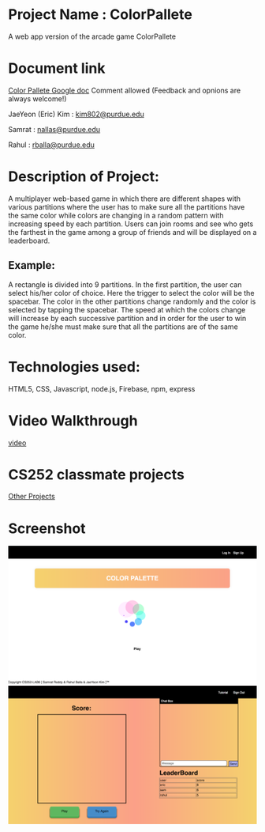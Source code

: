 # Project Name : ColorPallete
A web app version of the arcade game ColorPallete


# Document link
[Color Pallete Google doc](https://docs.google.com/document/d/1wIuFweF4pW8468eem5wnKV6sbSvwuy4cKT3HI9857wM/edit?usp=sharing)
Comment allowed (Feedback and opnions are always welcome!)


JaeYeon (Eric) Kim : <kim802@purdue.edu>

Samrat : <nallas@purdue.edu>

Rahul : <rballa@purdue.edu>


# Description of Project:
A multiplayer web-based game in which there are different shapes with various partitions where the user has to make sure all the partitions have the same color while colors are changing in a random pattern with increasing speed by each partition. Users can join rooms and see who gets the farthest in the game among a group of friends and will be displayed on a leaderboard.

## Example:
A rectangle is divided into 9 partitions. In the first partition, the user can select his/her color of choice. Here the trigger to select the color will be the spacebar. The color in the other partitions change randomly and the color is selected by tapping the spacebar. The speed at which the colors change will increase by each successive partition and in order for the user to win the game he/she must make sure that all the partitions are of the same color.

# Technologies used:
HTML5, CSS, Javascript, node.js, Firebase, npm, express

# Video Walkthrough
[video](https://youtu.be/Up5rnpN2nQE)

# CS252 classmate projects
[Other Projects](https://docs.google.com/document/d/e/2PACX-1vR2_HGf58TdvelvZkq0pBo9pN4RriPXWg_ULaiqfyfOw__aGk3bCQrBCVrDr-jK_Qq0c6GM-sZu3iVT/pub)

# Screenshot
![alt text](https://github.com/rahul-balla/ColorPallete/blob/master/pasted%20image%200.png)
![alt text](https://github.com/rahul-balla/ColorPallete/blob/master/pasted%20image%200-1.png)

